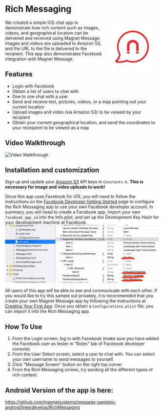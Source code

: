 # Rich Messaging
<img style="margin:10px" src="https://raw.githubusercontent.com/magnetsystems/message-samples-android/develop/RichMessaging/app/src/main/res/mipmap-xxhdpi/ic_launcher.png"
 alt="RichMessaging logo" width="160" align="right"  title="RichMessaging"/>

We created a simple iOS chat app to demonstrate how rich content such as images, videos, and geographical location can be delivered and received using Magnet Message. Images and videos are uploaded to Amazon S3, and the URL to the file is delivered to the recipient. This app also demonstrates Facebook integration with Magnet Message.

## Features

* Login with Facebook
* Obtain a list of users to chat with
* One to one chat with a user
* Send and receive text, pictures, videos, or a map pointing out your current location
* Upload images and video (via Amazon S3) to be viewed by your recipient
* Obtain your current geographical location, and send the coordinates to your receipient to be viewed as a map

## Video Walkthrough

![Video Walkthrough](demo.gif)

## Installation and customization

Sign up and update your [Amazon S3](https://aws.amazon.com/s3/) API keys in ````Constants.h````. **This is necessary for image and video uploads to work!**

Since this app uses Facebook for iOS, you will need to follow the instructions on the [Facebook Developer Getting Started](https://developers.facebook.com/docs/ios/getting-started/) page to configure the Rich Messaging app to use your own Facebook developer account. In summary, you will need to create a Facebook app, import your own `facebook_app_id` into the Info.plist, and set up the Development Key Hash for your development machine at Facebook.
![Info.plist configuration](config_info_plist.png)

All users of this app will be able to see and communicate with each other. If you would like to try this sample out privately, it is recommended that you create your own Magnet Message app by following the instructions at [Creating Your First App](https://docs.magnet.com/message/ios/creating-your-first-app-ios/). Once you obtain a `Configurations.plist` file, you can import it into the Rich Messaging app.

## How To Use

1. From the Login screen, log in with Facebook (make sure you have added the Facebook user as tester in "Roles" tab of Facebook developer console).
2. From the User Select screen, select a user to chat with. You can select your own username to send messages to yourself.
3. Click "Message Screen" button on the right top corner
4. From the Rich Messaging screen, try sending all the different types of rich content.

## Android Version of the app is here:
https://github.com/magnetsystems/message-samples-android/tree/develop/RichMessaging
